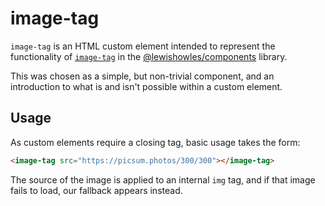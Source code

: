 # image-tag

`image-tag` is an HTML custom element intended to represent the functionality of [`image-tag`](https://components.howles.dev/display/image-tag) in the [@lewishowles/components](https://components.howles.dev) library.

This was chosen as a simple, but non-trivial component, and an introduction to what is and isn't possible within a custom element.

## Usage

As custom elements require a closing tag, basic usage takes the form:

```html
<image-tag src="https://picsum.photos/300/300"></image-tag>
```

The source of the image is applied to an internal `img` tag, and if that image fails to load, our fallback appears instead.

